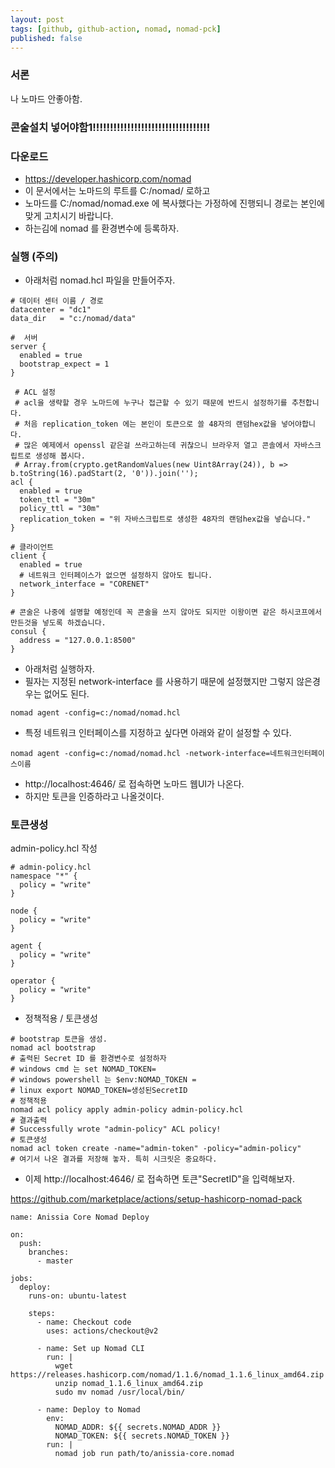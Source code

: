 ```yaml
---
layout: post
tags: [github, github-action, nomad, nomad-pck]
published: false
---
```




### 서론
나 노마드 안좋아함.


### 콘술설치 넣어야함1!!!!!!!!!!!!!!!!!!!!!!!!!!!!!!!!!!

### 다운로드
- https://developer.hashicorp.com/nomad
- 이 문서에서는 노마드의 루트를 C:/nomad/ 로하고
- 노마드를 C:/nomad/nomad.exe 에 복사했다는 가정하에 진행되니 경로는 본인에 맞게 고치시기 바랍니다.
- 하는김에 nomad 를 환경변수에 등록하자.

### 실행 (주의)
- 아래처럼 nomad.hcl 파일을 만들어주자.
```
# 데이터 센터 이름 / 경로
datacenter = "dc1"
data_dir   = "c:/nomad/data"

#  서버
server {
  enabled = true
  bootstrap_expect = 1
}

 # ACL 설정
 # acl을 생략할 경우 노마드에 누구나 접근할 수 있기 때문에 반드시 설정하기를 추천합니다.
 # 처음 replication_token 에는 본인이 토큰으로 쓸 48자의 랜덤hex값을 넣어야합니다.
 # 많은 예제에서 openssl 같은걸 쓰라고하는데 귀찮으니 브라우저 열고 콘솔에서 자바스크립트로 생성해 봅시다.
 # Array.from(crypto.getRandomValues(new Uint8Array(24)), b => b.toString(16).padStart(2, '0')).join('');
acl {
  enabled = true
  token_ttl = "30m"
  policy_ttl = "30m"
  replication_token = "위 자바스크립트로 생성한 48자의 랜덤hex값을 넣습니다."
}

# 클라이언트
client {
  enabled = true
  # 네트워크 인터페이스가 없으면 설정하지 않아도 됩니다.
  network_interface = "CORENET"
}

# 콘술은 나중에 설명할 예정인데 꼭 콘술을 쓰지 않아도 되지만 이왕이면 같은 하시코프에서 만든것을 넣도록 하겠습니다.
consul {
  address = "127.0.0.1:8500"
}

```
- 아래처럼 실행하자.
- 필자는 지정된 network-interface 를 사용하기 때문에 설정했지만 그렇지 않은경우는 없어도 된다.
```
nomad agent -config=c:/nomad/nomad.hcl
```
- 특정 네트워크 인터페이스를 지정하고 싶다면 아래와 같이 설정할 수 있다.
```
nomad agent -config=c:/nomad/nomad.hcl -network-interface=네트워크인터페이스이름
```
- http://localhost:4646/ 로 접속하면 노마드 웹UI가 나온다.
- 하지만 토큰을 인증하라고 나올것이다.

### 토큰생성
admin-policy.hcl 작성
```
# admin-policy.hcl
namespace "*" {
  policy = "write"
}

node {
  policy = "write"
}

agent {
  policy = "write"
}

operator {
  policy = "write"
}
```
- 정책적용 / 토큰생성
```
# bootstrap 토큰을 생성.
nomad acl bootstrap
# 출력된 Secret ID 를 환경변수로 설정하자
# windows cmd 는 set NOMAD_TOKEN=
# windows powershell 는 $env:NOMAD_TOKEN =
# linux export NOMAD_TOKEN=생성된SecretID
# 정책적용
nomad acl policy apply admin-policy admin-policy.hcl
# 결과출력
# Successfully wrote "admin-policy" ACL policy!
# 토큰생성
nomad acl token create -name="admin-token" -policy="admin-policy"
# 여기서 나온 결과를 저장해 놓자. 특히 시크릿은 중요하다.
```
- 이제 http://localhost:4646/ 로 접속하면 토큰"SecretID"을 입력해보자.



https://github.com/marketplace/actions/setup-hashicorp-nomad-pack
```
name: Anissia Core Nomad Deploy

on:
  push:
    branches:
      - master

jobs:
  deploy:
    runs-on: ubuntu-latest

    steps:
      - name: Checkout code
        uses: actions/checkout@v2

      - name: Set up Nomad CLI
        run: |
          wget https://releases.hashicorp.com/nomad/1.1.6/nomad_1.1.6_linux_amd64.zip
          unzip nomad_1.1.6_linux_amd64.zip
          sudo mv nomad /usr/local/bin/

      - name: Deploy to Nomad
        env:
          NOMAD_ADDR: ${{ secrets.NOMAD_ADDR }}
          NOMAD_TOKEN: ${{ secrets.NOMAD_TOKEN }}
        run: |
          nomad job run path/to/anissia-core.nomad

```